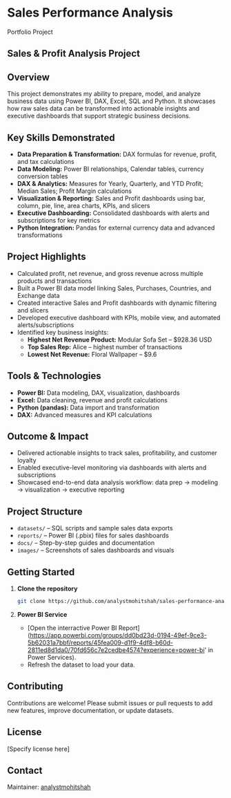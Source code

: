# Sales Performance Analysis
Portfolio Project
## Sales & Profit Analysis Project

## Overview

This project demonstrates my ability to prepare, model, and analyze business data using Power BI, DAX, Excel, SQL and Python. It showcases how raw sales data can be transformed into actionable insights and executive dashboards that support strategic business decisions.

## Key Skills Demonstrated

- **Data Preparation & Transformation:** DAX formulas for revenue, profit, and tax calculations
- **Data Modeling:** Power BI relationships, Calendar tables, currency conversion tables
- **DAX & Analytics:** Measures for Yearly, Quarterly, and YTD Profit; Median Sales; Profit Margin calculations
- **Visualization & Reporting:** Sales and Profit dashboards using bar, column, pie, line, area charts, KPIs, and slicers
- **Executive Dashboarding:** Consolidated dashboards with alerts and subscriptions for key metrics
- **Python Integration:** Pandas for external currency data and advanced transformations

## Project Highlights

- Calculated profit, net revenue, and gross revenue across multiple products and transactions
- Built a Power BI data model linking Sales, Purchases, Countries, and Exchange data
- Created interactive Sales and Profit dashboards with dynamic filtering and slicers
- Developed executive dashboard with KPIs, mobile view, and automated alerts/subscriptions
- Identified key business insights:
  - **Highest Net Revenue Product:** Modular Sofa Set – $928.36 USD
  - **Top Sales Rep:** Alice – highest number of transactions
  - **Lowest Net Revenue:** Floral Wallpaper – $9.6

## Tools & Technologies

- **Power BI:** Data modeling, DAX, visualization, dashboards
- **Excel:** Data cleaning, revenue and profit calculations
- **Python (pandas):** Data import and transformation
- **DAX:** Advanced measures and KPI calculations

## Outcome & Impact

- Delivered actionable insights to track sales, profitability, and customer loyalty
- Enabled executive-level monitoring via dashboards with alerts and subscriptions
- Showcased end-to-end data analysis workflow: data prep → modeling → visualization → executive reporting

## Project Structure

- `datasets/` – SQL scripts and sample sales data exports
- `reports/` – Power BI (.pbix) files for sales dashboards
- `docs/` – Step-by-step guides and documentation
- `images/` – Screenshots of sales dashboards and visuals

## Getting Started

1. **Clone the repository**
   ```bash
   git clone https://github.com/analystmohitshah/sales-performance-analysis.git
   ```

2. **Power BI Service**
   - [Open the interractive Power BI Report] (https://app.powerbi.com/groups/dd0bd23d-0194-49ef-9ce3-5b62031a7bbf/reports/45fea009-d1f9-4df8-b60d-2811ed8d1da0/70fd656c7e2cedbe4574?experience=power-bi' in Power Services).
   - Refresh the dataset to load your data.

## Contributing

Contributions are welcome! Please submit issues or pull requests to add new features, improve documentation, or update datasets.

## License

[Specify license here]

## Contact

Maintainer: [analystmohitshah](https://github.com/analystmohitshah)
